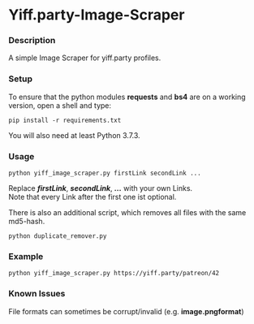 # Yiff.party-Image-Scraper
### Description

A simple Image Scraper for yiff.party profiles.

### Setup

To ensure that the python modules <b>requests</b> and <b>bs4</b> are on a working version, open a shell and type:<br>
```
pip install -r requirements.txt
```
You will also need at least Python 3.7.3.

### Usage
```
python yiff_image_scraper.py firstLink secondLink ...
```
Replace <b><i>firstLink</i></b>, <b><i>secondLink</i></b>, <b><i>...</b></i> with your own Links.<br>
Note that every Link after the first one ist optional.

There is also an additional script, which removes all files with the same md5-hash.
```
python duplicate_remover.py
```

### Example
```
python yiff_image_scraper.py https://yiff.party/patreon/42
```
### Known Issues
File formats can sometimes be corrupt/invalid (e.g. <b>image.pngformat</b>)<br>
